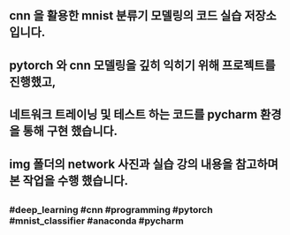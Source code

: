 ##
## cnn 을 활용한 mnist 분류기 모델링의 코드 실습 저장소 입니다.
## pytorch 와 cnn 모델링을 깊히 익히기 위해 프로젝트를 진행했고,
## 네트워크 트레이닝 및 테스트 하는 코드를 pycharm 환경을 통해 구현 했습니다.
## img 폴더의 network 사진과 실습 강의 내용을 참고하며 본 작업을 수행 했습니다.
##
### #deep_learning #cnn #programming #pytorch #mnist_classifier #anaconda #pycharm
##
